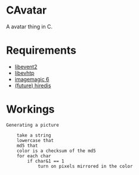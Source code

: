 CAvatar
=======

A avatar thing in C.

Requirements
============

* [libevent2](http://libevent.org/)
* [libevhtp](https://github.com/ellzey/libevhtp)
* [imagemagic 6](http://www.imagemagick.org/)
* [(future) hiredis](https://github.com/redis/hiredis)

Workings
========

	Generating a picture

		take a string
		lowercase that
		md5 that
		color is a checksum of the md5
		for each char
			if char&1 == 1
				turn on pixels mirrored in the color
